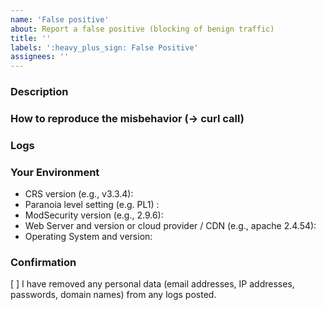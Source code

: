 ```yaml
---
name: 'False positive'
about: Report a false positive (blocking of benign traffic)
title: ''
labels: ':heavy_plus_sign: False Positive'
assignees: ''
---
```


<!--
Please do not open issues for help and support running ModSecurity or the
OWASP Core Rule Set. Instead, use one of the following channels to reach
our project:

* https://security.stackexchange.com/questions/tagged/owasp-crs
* https://twitter.com/coreruleset
* https://groups.google.com/a/owasp.org/forum/#!forum/modsecurity-core-rule-set-project
* https://owasp.org/slack/invite (-> Channel #coreruleset)
-->

### Description

<!--
We want to be able to understand and to reproduce your problem. Please describe
it here in detail.

It is safest if you assume we know nothing about your service or software.
-->

### How to reproduce the misbehavior (-> curl call)

<!--
It is easiest for us, if you submit a curl request that triggers your problem.
If you can not do this, then please skip this section but be sure to fill out
the next one in detail.

Please test your curl call against the CRS Sandbox before submitting.
https://coreruleset.org/docs/development/sandbox/
-->

### Logs

<!--
Feel free to skip this section if you provided a curl call above.

Ideally, you provide a full audit log of the request, relevant infos out of
the Error log or at least a screenshot where we can see the payload so we
can reproduce the behavior.

Usually, you find the logs at a location like /var/log/modsec_audit.log.
When using a CDN or cloud server, the naming of the logs and their location
depends on the provider. Please refer to the documentation.

If you can not submit a curl call nor log files or a payload to reproduce
the behavior, there is litterally nothing we can do for you. Please help us to
the information we need to help you.
-->

### Your Environment

<!-- Please provide all relevant information about your environment. -->

* CRS version (e.g., v3.3.4):
* Paranoia level setting (e.g. PL1) :
* ModSecurity version (e.g., 2.9.6):
* Web Server and version or cloud provider / CDN (e.g., apache 2.4.54):
* Operating System and version:

### Confirmation

[ ] I have removed any personal data (email addresses, IP addresses,
    passwords, domain names) from any logs posted.
